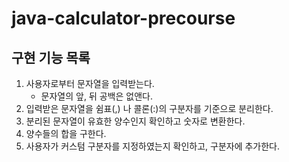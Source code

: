 # java-calculator-precourse

## 구현 기능 목록

1. 사용자로부터 문자열을 입력받는다.
   - 문자열의 앞, 뒤 공백은 없앤다.
2. 입력받은 문자열을 쉼표(,) 나 콜론(:)의 구분자를 기준으로 분리한다.
3. 분리된 문자열이 유효한 양수인지 확인하고 숫자로 변환한다.
4. 양수들의 합을 구한다.
5. 사용자가 커스텀 구분자를 지정하였는지 확인하고, 구분자에 추가한다.
